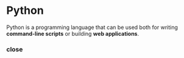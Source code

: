 # Python

Python is a programming language that can be used both for writing **command-line scripts** or building **web applications**.
### close